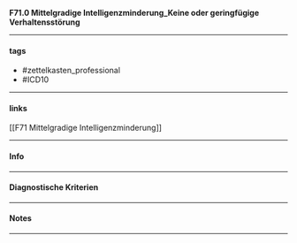 __F71.0 Mittelgradige Intelligenzminderung_Keine oder geringfügige Verhaltensstörung__

___________________________________________
#### tags

- #zettelkasten_professional
- #ICD10 
___________________________________________
#### links

[[F71 Mittelgradige Intelligenzminderung]]

___________________________________________
#### Info

___________________________________________
#### Diagnostische Kriterien

___________________________________________
#### Notes

___________________________________________

